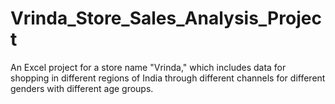 # Vrinda_Store_Sales_Analysis_Project
An Excel project for a store name "Vrinda," which includes data for shopping in different regions of India through different channels for different genders with different age groups.
